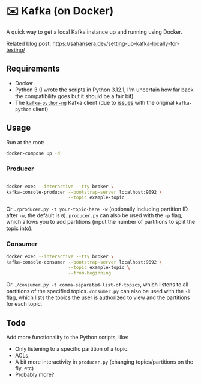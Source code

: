 # ✉️ Kafka (on Docker)

A quick way to get a local Kafka instance up and running using Docker.

Related blog post: https://sahansera.dev/setting-up-kafka-locally-for-testing/

## Requirements

* Docker
* Python 3 (I wrote the scripts in Python 3.12.1, I'm uncertain how far back the compatibility goes but it should be a fair bit)
* The [`kafka-python-ng`](https://github.com/wbarnha/kafka-python-ng) Kafka client (due to [issues](https://github.com/dpkp/kafka-python/issues/2440) with the original `kafka-python` client)

## Usage

Run at the root:

```sh
docker-compose up -d
```

### Producer
```sh

docker exec --interactive --tty broker \
kafka-console-producer --bootstrap-server localhost:9092 \
                       --topic example-topic
```

Or `./producer.py -t your-topic-here -w` (optionally including partition ID after `-w`, the default is `0`). `producer.py` can also be used with the `-p` flag, which allows you to add partitions (input the number of partitions to split the topic into).

### Consumer

```sh
docker exec --interactive --tty broker \
kafka-console-consumer --bootstrap-server localhost:9092 \
                       --topic example-topic \
                       --from-beginning
```

Or `./consumer.py -t comma-separated-list-of-topics`, which listens to all partitions of the specified topics. `consumer.py` can also be used with the `-l` flag, which lists the topics the user is authorized to view and the partitions for each topic.

## Todo

Add more functionality to the Python scripts, like:
* Only listening to a specific partition of a topic.
* ACLs.
* A bit more interactivity in `producer.py` (changing topics/partitions on the fly, etc)
* Probably more?